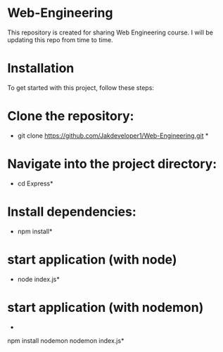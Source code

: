 # Web-Engineering
This repository is created for sharing Web Engineering course. I will be updating this repo from time to time.

# Installation

To get started with this project, follow these steps:

# Clone the repository: 

* git clone https://github.com/Jakdeveloper1/Web-Engineering.git *

# Navigate into the project directory:

* cd Express*

# Install dependencies:

* npm install*

# start application (with node)

* node index.js*

# start application (with nodemon)

*
npm install nodemon
nodemon index.js*
